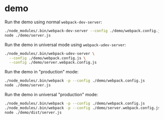 # demo

Run the demo using normal `webpack-dev-server`:

```sh
./node_modules/.bin/webpack-dev-server --config ./demo/webpack.config.js
node ./demo/server.js
```

Run the demo in universal mode using `webpack-udev-server`:

```sh
./node_modules/.bin/webpack-udev-server \
  --config ./demo/webpack.config.js \
  --config ./demo/server.webpack.config.js
```

Run the demo in "production" mode:

```sh
./node_modules/.bin/webpack -p --config ./demo/webpack.config.js
node ./demo/server.js
```

Run the demo in universal "production" mode:

```sh
./node_modules/.bin/webpack -p --config ./demo/webpack.config.js
./node_modules/.bin/webpack -p --config ./demo/server.webpack.config.js
node ./demo/dist/server.js
```

